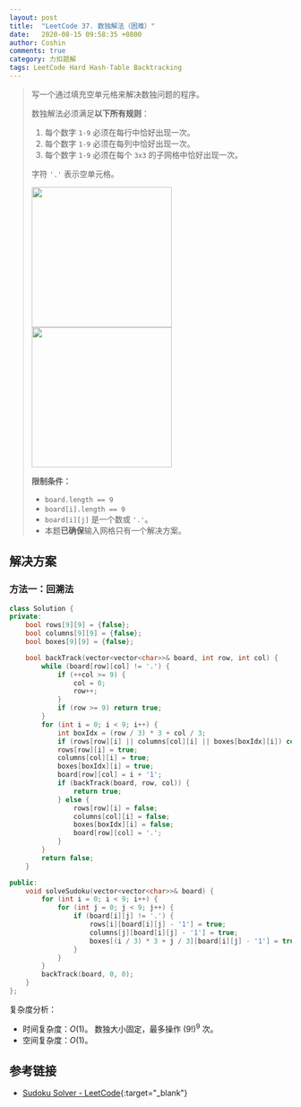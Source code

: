 ```yaml
---
layout: post
title:  "LeetCode 37. 数独解法（困难）"
date:   2020-08-15 09:58:35 +0800
author: Coshin
comments: true
category: 力扣题解
tags: LeetCode Hard Hash-Table Backtracking
---
```

> 写一个通过填充空单元格来解决数独问题的程序。
> 
> 数独解法必须满足**以下所有规则**：
> 
> 1. 每个数字 `1-9` 必须在每行中恰好出现一次。
> 2. 每个数字 `1-9` 必须在每列中恰好出现一次。
> 3. 每个数字 `1-9` 必须在每个 `3x3` 的子网格中恰好出现一次。
> 
> 字符 `'.'` 表示空单元格。
> 
> <img style="height:250px; width:250px" src="https://assets.leetcode-cn.com/aliyun-lc-upload/uploads/2021/04/12/250px-sudoku-by-l2g-20050714svg.png">
> <img style="height:250px; width:250px" src="https://assets.leetcode-cn.com/aliyun-lc-upload/uploads/2021/04/12/250px-sudoku-by-l2g-20050714_solutionsvg.png">
> 
> **限制条件：**
> 
> * `board.length == 9`
> * `board[i].length == 9`
> * `board[i][j]` 是一个数或 `'.'`。
> * 本题**已确保**输入网格只有一个解决方案。

## 解决方案

### 方法一：回溯法

```cpp
class Solution {
private:
    bool rows[9][9] = {false};
    bool columns[9][9] = {false};
    bool boxes[9][9] = {false};

    bool backTrack(vector<vector<char>>& board, int row, int col) {
        while (board[row][col] != '.') {
            if (++col >= 9) {
                col = 0;
                row++;
            }
            if (row >= 9) return true;
        }
        for (int i = 0; i < 9; i++) {
            int boxIdx = (row / 3) * 3 + col / 3;
            if (rows[row][i] || columns[col][i] || boxes[boxIdx][i]) continue;
            rows[row][i] = true;
            columns[col][i] = true;
            boxes[boxIdx][i] = true;
            board[row][col] = i + '1';
            if (backTrack(board, row, col)) {
                return true;
            } else {
                rows[row][i] = false;
                columns[col][i] = false;
                boxes[boxIdx][i] = false;
                board[row][col] = '.';
            }
        }
        return false;
    }

public:
    void solveSudoku(vector<vector<char>>& board) {
        for (int i = 0; i < 9; i++) {
            for (int j = 0; j < 9; j++) {
                if (board[i][j] != '.') {
                    rows[i][board[i][j] - '1'] = true;
                    columns[j][board[i][j] - '1'] = true;
                    boxes[(i / 3) * 3 + j / 3][board[i][j] - '1'] = true;
                }
            }
        }
        backTrack(board, 0, 0);
    }
};
```

复杂度分析：
* 时间复杂度：*O*(1)。
  数独大小固定，最多操作 (9!)<sup>9</sup> 次。
* 空间复杂度：*O*(1)。

## 参考链接

* [Sudoku Solver - LeetCode](https://leetcode.com/problems/sudoku-solver/){:target="_blank"}
